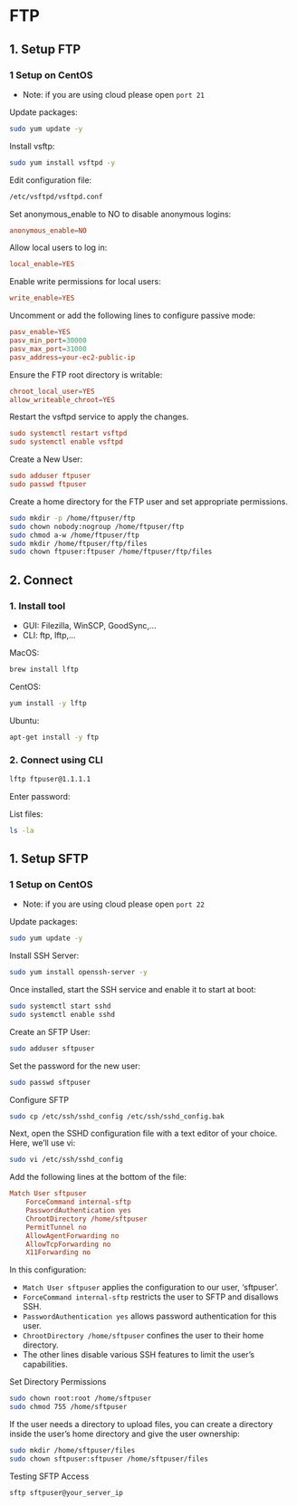 # FTP

## 1. Setup FTP
### 1 Setup on CentOS
* Note: if you are using cloud please open `port 21`

Update packages:
```bash
sudo yum update -y
```

Install vsftp:
```bash
sudo yum install vsftpd -y
```

Edit configuration file:
```bash
/etc/vsftpd/vsftpd.conf
```

Set anonymous_enable to NO to disable anonymous logins:
```toml
anonymous_enable=NO
```

Allow local users to log in:
```toml
local_enable=YES
```

Enable write permissions for local users:
```toml
write_enable=YES
```

Uncomment or add the following lines to configure passive mode:
```toml
pasv_enable=YES
pasv_min_port=30000
pasv_max_port=31000
pasv_address=your-ec2-public-ip
```

Ensure the FTP root directory is writable:
```toml
chroot_local_user=YES
allow_writeable_chroot=YES
```

Restart the vsftpd service to apply the changes.
```toml
sudo systemctl restart vsftpd
sudo systemctl enable vsftpd
```

Create a New User:
```toml
sudo adduser ftpuser
sudo passwd ftpuser
```

Create a home directory for the FTP user and set appropriate permissions.
```bash
sudo mkdir -p /home/ftpuser/ftp
sudo chown nobody:nogroup /home/ftpuser/ftp
sudo chmod a-w /home/ftpuser/ftp
sudo mkdir /home/ftpuser/ftp/files
sudo chown ftpuser:ftpuser /home/ftpuser/ftp/files
```

## 2. Connect
### 1. Install tool
* GUI: Filezilla, WinSCP, GoodSync,...
* CLI: ftp, lftp,...

MacOS:
```bash
brew install lftp
```

CentOS:
```bash
yum install -y lftp
```

Ubuntu:
```bash
apt-get install -y ftp
```

### 2. Connect using CLI
```bash
lftp ftpuser@1.1.1.1
```
Enter password:

List files:
```bash
ls -la
```

## 1. Setup SFTP
### 1 Setup on CentOS
* Note: if you are using cloud please open `port 22`

Update packages:
```bash
sudo yum update -y 
```

Install SSH Server:
```bash
sudo yum install openssh-server -y 
```

Once installed, start the SSH service and enable it to start at boot:
```bash
sudo systemctl start sshd 
sudo systemctl enable sshd 
```

Create an SFTP User:
```bash
sudo adduser sftpuser 
```

Set the password for the new user:
```bash
sudo passwd sftpuser 
```

Configure SFTP
```bash
sudo cp /etc/ssh/sshd_config /etc/ssh/sshd_config.bak 
```

Next, open the SSHD configuration file with a text editor of your choice. Here, we’ll use vi:
```bash
sudo vi /etc/ssh/sshd_config 
```

Add the following lines at the bottom of the file:
```toml
Match User sftpuser
    ForceCommand internal-sftp
    PasswordAuthentication yes
    ChrootDirectory /home/sftpuser
    PermitTunnel no
    AllowAgentForwarding no
    AllowTcpForwarding no
    X11Forwarding no
```

In this configuration:
* `Match User sftpuser` applies the configuration to our user, ‘sftpuser’.
* `ForceCommand internal-sftp` restricts the user to SFTP and disallows SSH.
* `PasswordAuthentication yes` allows password authentication for this user.
* `ChrootDirectory /home/sftpuser` confines the user to their home directory.
* The other lines disable various SSH features to limit the user’s capabilities.


Set Directory Permissions
```bash
sudo chown root:root /home/sftpuser 
sudo chmod 755 /home/sftpuser 
```

If the user needs a directory to upload files, you can create a directory inside the user’s home directory and give the user ownership:
```bash
sudo mkdir /home/sftpuser/files 
sudo chown sftpuser:sftpuser /home/sftpuser/files 
```

Testing SFTP Access
```bash
sftp sftpuser@your_server_ip 
```

